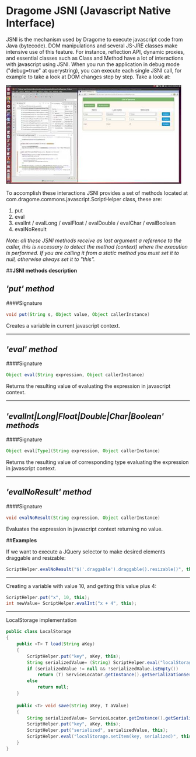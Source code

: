# Dragome JSNI (Javascript Native Interface)

JSNI is the mechanism used by Dragome to execute javascript code from Java (bytecode).
DOM manipulations and several JS-JRE classes make intensive use of this feature. For instance, reflection API, dynamic proxies, and essential classes such as Class and Method have a lot of interactions with javascript using JSNI.
When you run the application in debug mode ("debug=true" at querystring), you can execute each single JSNI call, for example to take a look at DOM changes step by step. Take a look at: 

[![ScreenShot](crud-debugging-screenshot.jpg)](http://youtu.be/WyseTuRZkNk)

To accomplish these interactions JSNI provides a set of methods located at com.dragome.commons.javascript.ScriptHelper class, these are:
 1. put 
 2. eval
 3. evalInt / evalLong / evalFloat / evalDouble / evalChar / evalBoolean
 4. evalNoResult

*Note: all these JSNI methods receive as last argument a reference to the caller, this is necessary to detect the method (context) where the execution is performed. If you are calling it from a static method you must set it to null, otherwise always set it to "this".*


##**JSNI methods description** 
## *'put' method*
####Signature
``` Java
void put(String s, Object value, Object callerInstance)
```
Creates a variable in current javascript context.

-----

## *'eval' method*
####Signature
``` Java
Object eval(String expression, Object callerInstance)
```
Returns the resulting value of evaluating the expression in javascript context.

-----

## *'evalInt|Long|Float|Double|Char|Boolean' methods*
####Signature
``` Java
Object eval[Type](String expression, Object callerInstance)
```
Returns the resulting value of corresponding type evaluating the expression in javascript context.

-----

## *'evalNoResult' method*
####Signature
``` Java
void evalNoResult(String expression, Object callerInstance)
```
Evaluates the expression in javascript context returning no value.


##**Examples**

 If we want to execute a JQuery selector to make desired elements draggable and resizable:
``` Java
ScriptHelper.evalNoResult("$('.draggable').draggable().resizable()", this);
```

----

Creating a variable with value 10, and getting this value plus 4:
``` Java
ScriptHelper.put("x", 10, this);
int newValue= ScriptHelper.evalInt("x + 4", this);
```

----

LocalStorage implementation
``` Java
public class LocalStorage
{
	public <T> T load(String aKey)
	{
		ScriptHelper.put("key", aKey, this);
		String serializedValue= (String) ScriptHelper.eval("localStorage.getItem(key)", this);
		if (serializedValue != null && !serializedValue.isEmpty())
			return (T) ServiceLocator.getInstance().getSerializationService().deserialize(serializedValue);
		else
			return null;
	}

	public <T> void save(String aKey, T aValue)
	{
		String serializedValue= ServiceLocator.getInstance().getSerializationService().serialize(aValue);
		ScriptHelper.put("key", aKey, this);
		ScriptHelper.put("serialized", serializedValue, this);
		ScriptHelper.eval("localStorage.setItem(key, serialized)", this);
	}
}
```

